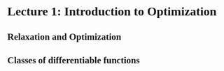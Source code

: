 <font face = "Times New Roman">

# Lecture 1: Introduction to Optimization
## Relaxation and Optimization
## Classes of differentiable functions

</font>